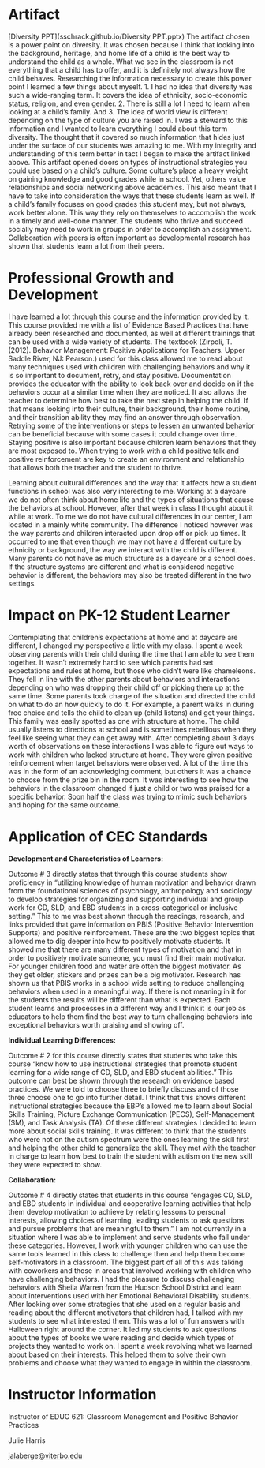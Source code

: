 # Artifact

[Diversity PPT](sschrack.github.io/Diversity PPT.pptx) 
The artifact chosen is a power point on diversity. It was chosen because I think that looking into the background, heritage, and home life of a child is the best way to understand the child as a whole. What we see in the classroom is not everything that a child has to offer, and it is definitely not always how the child behaves. Researching the information necessary to create this power point I learned a few things about myself. 1. I had no idea that diversity was such a wide-ranging term. It covers the idea of ethnicity, socio-economic status, religion, and even gender. 2. There is still a lot I need to learn when looking at a child’s family. And 3. The idea of world view is different depending on the type of culture you are raised in. I was a steward to this information and I wanted to learn everything I could about this term diversity. The thought that it covered so much information that hides just under the surface of our students was amazing to me. With my integrity and understanding of this term better in tact I began to make the artifact linked above. This artifact opened doors on types of instructional strategies you could use based on a child’s culture. Some culture’s place a heavy weight on gaining knowledge and good grades while in school. Yet, others value relationships and social networking above academics. This also meant that I have to take into consideration the ways that these students learn as well. If a child’s family focuses on good grades this student may, but not always, work better alone. This way they rely on themselves to accomplish the work in a timely and well-done manner. The students who thrive and succeed socially may need to work in groups in order to accomplish an assignment. Collaboration with peers is often important as developmental research has shown that students learn a lot from their peers.  

# Professional Growth and Development

I have learned a lot through this course and the information provided by it. This course provided me with a list of Evidence Based Practices that have already been researched and documented, as well at different trainings that can be used with a wide variety of 
students. The textbook (Zirpoli, T. (2012). Behavior Management: Positive Applications for Teachers. Upper Saddle River, NJ: Pearson.) used for this class allowed me to read about many techniques used with children with challenging behaviors and why it is so important to document, retry, and stay positive. Documentation provides the educator with the ability to look back over and decide on if the behaviors occur at a similar time when they are noticed. It also allows the teacher to determine how best to take the next step in helping the child. If that means looking into their culture, their background, their home routine, and their transition ability they may find an answer through observation. Retrying some of the interventions or steps to lessen an unwanted behavior can be beneficial because with some cases it could change over time. Staying positive is also important because children learn behaviors that they are most exposed to. When trying to work with a child positive talk and positive reinforcement are key to create an environment and relationship that allows both the teacher and the student to thrive. 

Learning about cultural differences and the way that it affects how a student functions in school was also very interesting to me. Working at a daycare we do not often think about home life and the types of situations that cause the behaviors at school. However, after that week in class I thought about it while at work. To me we do not have cultural differences in our center, I am located in a mainly white community. The difference I noticed however was the way parents and children interacted upon drop off or pick up times. It occurred to me that even though we may not have a different culture by ethnicity or background, the way we interact with the child is different. Many parents do not have as much structure as a daycare or a school does. If the structure systems are different and what is considered negative behavior is different, the behaviors may also be treated different in the two settings. 

# Impact on PK-12 Student Learner

Contemplating that children’s expectations at home and at daycare are different, I changed my perspective a little with my class. I spent a week observing parents with their child during the time that I am able to see them together. It wasn’t extremely hard to see which parents had set expectations and rules at home, but those who didn’t were like chameleons. They fell in line with the other parents about behaviors and interactions depending on who was dropping their child off or picking them up at the same time. Some parents took charge of the situation and directed the child on what to do an how quickly to do it. For example, a parent walks in during free choice and tells the child to clean up (child listens) and get your things. This family was easily spotted as one with structure at home. The child usually listens to directions at school and is sometimes rebellious when they feel like seeing what they can get away with. After completing about 3 days worth of observations on these interactions I was able to figure out ways to work with children who lacked structure at home. They were given positive reinforcement when target behaviors were observed. A lot of the time this was in the form of an acknowledging comment, but others it was a chance to choose from the prize bin in the room. It was interesting to see how the behaviors in the classroom changed if just a child or two was praised for a specific behavior. Soon half the class was trying to mimic such behaviors and hoping for the same outcome. 

# Application of CEC Standards

**Development and Characteristics of Learners:**

Outcome # 3 directly states that through this course students show proficiency in “utilizing knowledge of human motivation and behavior drawn from the foundational sciences of psychology, anthropology and sociology to develop strategies for organizing and supporting individual and group work for CD, SLD, and EBD students in a cross-categorical or inclusive setting.” This to me was best shown through the readings, research, and links provided that gave information on PBIS (Positive Behavior Intervention Supports) and positive reinforcement. These are the two biggest topics that allowed me to dig deeper into how to positively motivate students. It showed me that there are many different types of motivation and that in order to positively motivate someone, you must find their main motivator. For younger children food and water are often the biggest motivator. As they get older, stickers and prizes can be a big motivator. Research has shown us that PBIS works in a school wide setting to reduce challenging behaviors when used in a meaningful way. If there is not meaning in it for the students the results will be different than what is expected. Each student learns and processes in a different way and I think it is our job as educators to help them find the best way to turn challenging behaviors into exceptional behaviors worth praising and showing off. 

**Individual Learning Differences:**

Outcome # 2 for this course directly states that students who take this course “know how to use instructional strategies that promote student learning for a wide range of CD, SLD, and EBD student abilities.” This outcome can best be shown through the research on evidence based practices. We were told to choose three to briefly discuss and of those three choose one to go into further detail. I think that this shows different instructional strategies because the EBP’s allowed me to learn about Social Skills Training, Picture Exchange Communication (PECS), Self-Management (SM), and Task Analysis (TA). Of these different strategies I decided to learn more about social skills training. It was different to think that the students who were not on the autism spectrum were the ones learning the skill first and helping the other child to generalize the skill. They met with the teacher in charge to learn how best to train the student with autism on the new skill they were expected to show. 

**Collaboration:**

Outcome # 4 directly states that students in this course “engages CD, SLD, and EBD students in individual and cooperative learning activities that help them develop motivation to achieve by relating lessons to personal interests, allowing choices of learning, leading students to ask questions and pursue problems that are meaningful to them.” I am not currently in a situation where I was able to implement and serve students who fall under these categories. However, I work with younger children who can use the same tools learned in this class to challenge then and help them become self-motivators in a classroom. The biggest part of all of this was talking with coworkers and those in areas that involved working with children who have challenging behaviors. I had the pleasure to discuss challenging behaviors with Sheila Warren from the Hudson School District and learn about interventions used with her Emotional Behavioral Disability students. After looking over some strategies that she used on a regular basis and reading about the different motivators that children had, I talked with my students to see what interested them. This was a lot of fun answers with Halloween right around the corner. It led my students to ask questions about the types of books we were reading and decide which types of projects they wanted to work on. I spent a week revolving what we learned about based on their interests. This helped them to solve their own problems and choose what they wanted to engage in within the classroom. 

# Instructor Information
Instructor of EDUC 621: Classroom Management and Positive Behavior Practices

Julie Harris

jalaberge@viterbo.edu
